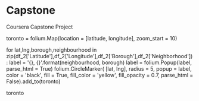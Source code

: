 # Capstone
Coursera Capstone Project 

toronto = folium.Map(location = [latitude, longitude], zoom_start = 10)

for lat,lng,borough,neighbourhood in zip(df_2['Latitude'],df_2['Longitude'],df_2['Borough'],df_2['Neighborhood']):
    label = '{}, {}'.format(neighbourhood, borough)
    label = folium.Popup(label, parse_html = True)
    folium.CircleMarker(
    [lat, lng],
    radius = 5,
    popup = label,
    color = 'black',
    fill = True,
    fill_color = 'yellow',
    fill_opacity = 0.7,
    parse_html = False).add_to(toronto)
    
toronto
